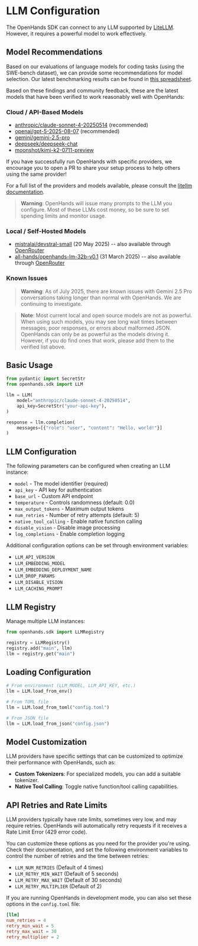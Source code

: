 # LLM Configuration

The OpenHands SDK can connect to any LLM supported by [LiteLLM](https://docs.litellm.ai/docs/providers). However, it requires a powerful model to work effectively.

## Model Recommendations

Based on our evaluations of language models for coding tasks (using the SWE-bench dataset), we can provide some recommendations for model selection. Our latest benchmarking results can be found in [this spreadsheet](https://docs.google.com/spreadsheets/d/1wOUdFCMyY6Nt0AIqF705KN4JKOWgeI4wUGUP60krXXs/edit?gid=0).

Based on these findings and community feedback, these are the latest models that have been verified to work reasonably well with OpenHands:

### Cloud / API-Based Models

- [anthropic/claude-sonnet-4-20250514](https://www.anthropic.com/api) (recommended)
- [openai/gpt-5-2025-08-07](https://openai.com/api/) (recommended)
- [gemini/gemini-2.5-pro](https://blog.google/technology/google-deepmind/gemini-model-thinking-updates-march-2025/)
- [deepseek/deepseek-chat](https://api-docs.deepseek.com/)
- [moonshot/kimi-k2-0711-preview](https://platform.moonshot.ai/docs/pricing/chat#generation-model-kimi-k2)

If you have successfully run OpenHands with specific providers, we encourage you to open a PR to share your setup process to help others using the same provider!

For a full list of the providers and models available, please consult the [litellm documentation](https://docs.litellm.ai/docs/providers).

> **Warning**: OpenHands will issue many prompts to the LLM you configure. Most of these LLMs cost money, so be sure to set spending limits and monitor usage.

### Local / Self-Hosted Models

- [mistralai/devstral-small](https://www.all-hands.dev/blog/devstral-a-new-state-of-the-art-open-model-for-coding-agents) (20 May 2025) -- also available through [OpenRouter](https://openrouter.ai/mistralai/devstral-small:free)
- [all-hands/openhands-lm-32b-v0.1](https://www.all-hands.dev/blog/introducing-openhands-lm-32b----a-strong-open-coding-agent-model) (31 March 2025) -- also available through [OpenRouter](https://openrouter.ai/all-hands/openhands-lm-32b-v0.1)

### Known Issues

> **Warning**: As of July 2025, there are known issues with Gemini 2.5 Pro conversations taking longer than normal with OpenHands. We are continuing to investigate.

> **Note**: Most current local and open source models are not as powerful. When using such models, you may see long wait times between messages, poor responses, or errors about malformed JSON. OpenHands can only be as powerful as the models driving it. However, if you do find ones that work, please add them to the verified list above.

## Basic Usage

```python
from pydantic import SecretStr
from openhands.sdk import LLM

llm = LLM(
    model="anthropic/claude-sonnet-4-20250514",
    api_key=SecretStr("your-api-key"),
)

response = llm.completion(
    messages=[{"role": "user", "content": "Hello, world!"}]
)
```

## LLM Configuration

The following parameters can be configured when creating an LLM instance:

- `model` - The model identifier (required)
- `api_key` - API key for authentication
- `base_url` - Custom API endpoint
- `temperature` - Controls randomness (default: 0.0)
- `max_output_tokens` - Maximum output tokens
- `num_retries` - Number of retry attempts (default: 5)
- `native_tool_calling` - Enable native function calling
- `disable_vision` - Disable image processing
- `log_completions` - Enable completion logging

Additional configuration options can be set through environment variables:

- `LLM_API_VERSION`
- `LLM_EMBEDDING_MODEL`
- `LLM_EMBEDDING_DEPLOYMENT_NAME`
- `LLM_DROP_PARAMS`
- `LLM_DISABLE_VISION`
- `LLM_CACHING_PROMPT`

## LLM Registry

Manage multiple LLM instances:

```python
from openhands.sdk import LLMRegistry

registry = LLMRegistry()
registry.add("main", llm)
llm = registry.get("main")
```

## Loading Configuration

```python
# From environment (LLM_MODEL, LLM_API_KEY, etc.)
llm = LLM.load_from_env()

# From TOML file
llm = LLM.load_from_toml("config.toml")

# From JSON file  
llm = LLM.load_from_json("config.json")
```

## Model Customization

LLM providers have specific settings that can be customized to optimize their performance with OpenHands, such as:

- **Custom Tokenizers**: For specialized models, you can add a suitable tokenizer.
- **Native Tool Calling**: Toggle native function/tool calling capabilities.

## API Retries and Rate Limits

LLM providers typically have rate limits, sometimes very low, and may require retries. OpenHands will automatically retry requests if it receives a Rate Limit Error (429 error code).

You can customize these options as you need for the provider you're using. Check their documentation, and set the following environment variables to control the number of retries and the time between retries:

- `LLM_NUM_RETRIES` (Default of 4 times)
- `LLM_RETRY_MIN_WAIT` (Default of 5 seconds)
- `LLM_RETRY_MAX_WAIT` (Default of 30 seconds)
- `LLM_RETRY_MULTIPLIER` (Default of 2)

If you are running OpenHands in development mode, you can also set these options in the `config.toml` file:

```toml
[llm]
num_retries = 4
retry_min_wait = 5
retry_max_wait = 30
retry_multiplier = 2
```
